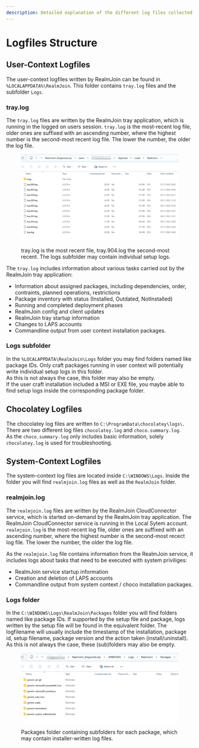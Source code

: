 ```yaml
---
description: Detailed explanation of the different log files collected by RealmJoin
---
```


# Logfiles Structure

## User-Context Logfiles

The user-context logfiles written by RealmJoin can be found in `%LOCALAPPDATA%\RealmJoin`. This folder contains `tray.log` files and the subfolder `Logs`.

### tray.log

The `tray.log` files are written by the RealmJoin tray application, which is running in the logged on users session. `tray.log` is the most-recent log file, older ones are suffixed with an ascending number, where the highest number is the second-most recent log file. The lower the number, the older the log file.

<figure><img src="../../../../.gitbook/assets/tray-logs.png" alt=""><figcaption><p>tray.log is the most recent file, tray.904.log the second-most recent. The logs subfolder may contain individual setup logs.</p></figcaption></figure>

The `tray.log` includes information about various tasks carried out by the RealmJoin tray application:

* Information about assigned packages, including dependencies, order, contraints, planned operations, restrictions
* Package inventory with status (Installed, Outdated, NotInstalled)
* Running and completed deployment phases
* RealmJoin config and client updates
* RealmJoin tray startup information
* Changes to LAPS accounts
* Commandline output from user context installation packages.

### Logs subfolder

In the `%LOCALAPPDATA\RealmJoin\Logs` folder you may find folders named like package IDs. Only craft packages running in user context will potentially write individual setup logs in this folder.\
As this is not always the case, this folder may also be empty.\
If the user craft installation included a MSI or EXE file, you maybe able to find setup logs inside the corresponding package folder.

## Chocolatey Logfiles

The chocolatey log files are written to `C:\ProgramData\chocolatey\logs\`. There are two different log files `chocolatey.log` and `choco.summary.log`.\
As the `choco.summary.log` only includes basic information, solely `chocolatey.log` is used for troubleshooting.

## System-Context Logfiles

The system-context log files are located inside `C:\WINDOWS\Logs`. Inside the folder you will find `realmjoin.log` files as well as the `RealmJoin` folder.

### realmjoin.log

The `realmjoin.log` files are written by the RealmJoin CloudConnector service, which is started on-demand by the RealmJoin tray application. The RealmJoin CloudConnector service is running in the Local Sytem account. `realmjoin.log` is the most-recent log file, older ones are suffixed with an ascending number, where the highest number is the second-most recect log file. The lower the number, the older the log file.

As the `realmjoin.log` file contains information from the RealmJoin service, it includes logs about tasks that need to be executed with system priviliges:

* RealmJoin service startup information
* Creation and deletion of LAPS accounts
* Commandline output from system context / choco installation packages.

### Logs folder <a href="#user-content-logs-folder-1" id="user-content-logs-folder-1"></a>

In the `C:\WINDOWS\Logs\RealmJoin\Packages` folder you will find folders named like package IDs. If supported by the setup file and package, logs written by the setup file will be found in the equivalent folder. The logfilename will usually include the timestamp of the installation, package id, setup filename, package version and the action taken (install/uninstall). As this is not always the case, these (sub)folders may also be empty.

<figure><img src="../../../../.gitbook/assets/windows-realmjoin-logs.png" alt=""><figcaption><p>Packages folder containing subfolders for each package, which may contain installer-written log files.</p></figcaption></figure>
